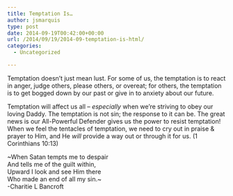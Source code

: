```yaml
---
title: Temptation Is…
author: jsmarquis
type: post
date: 2014-09-19T00:42:00+00:00
url: /2014/09/19/2014-09-temptation-is-html/
categories:
  - Uncategorized

---
```

Temptation doesn&#8217;t just mean lust. For some of us, the temptation is to react in anger, judge others, please others, or overeat; for others, the temptation is to get bogged down by our past or give in to anxiety about our future.

Temptation will affect us all &#8211; _especially_ when we&#8217;re striving to obey our loving Daddy. The temptation is not sin; the response to it can be. The great news is our All-Powerful Defender gives us the power to resist temptation! When we feel the tentacles of temptation, we need to cry out in praise & prayer to Him, and He _will_ provide a way out or through it for us. (1 Corinthians 10:13)

~When Satan tempts me to despair  
And tells me of the guilt within,  
Upward I look and see Him there  
Who made an end of all my sin.~  
-Charitie L Bancroft